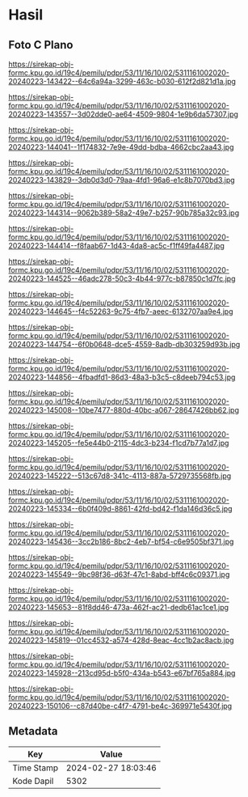 # Hasil

## Foto C Plano

https://sirekap-obj-formc.kpu.go.id/19c4/pemilu/pdpr/53/11/16/10/02/5311161002020-20240223-143422--64c6a94a-3299-463c-b030-612f2d821d1a.jpg

https://sirekap-obj-formc.kpu.go.id/19c4/pemilu/pdpr/53/11/16/10/02/5311161002020-20240223-143557--3d02dde0-ae64-4509-9804-1e9b6da57307.jpg

https://sirekap-obj-formc.kpu.go.id/19c4/pemilu/pdpr/53/11/16/10/02/5311161002020-20240223-144041--1f174832-7e9e-49dd-bdba-4662cbc2aa43.jpg

https://sirekap-obj-formc.kpu.go.id/19c4/pemilu/pdpr/53/11/16/10/02/5311161002020-20240223-143829--3db0d3d0-79aa-4fd1-96a6-e1c8b7070bd3.jpg

https://sirekap-obj-formc.kpu.go.id/19c4/pemilu/pdpr/53/11/16/10/02/5311161002020-20240223-144314--9062b389-58a2-49e7-b257-90b785a32c93.jpg

https://sirekap-obj-formc.kpu.go.id/19c4/pemilu/pdpr/53/11/16/10/02/5311161002020-20240223-144414--f8faab67-1d43-4da8-ac5c-f1ff49fa4487.jpg

https://sirekap-obj-formc.kpu.go.id/19c4/pemilu/pdpr/53/11/16/10/02/5311161002020-20240223-144525--46adc278-50c3-4b44-977c-b87850c1d7fc.jpg

https://sirekap-obj-formc.kpu.go.id/19c4/pemilu/pdpr/53/11/16/10/02/5311161002020-20240223-144645--f4c52263-9c75-4fb7-aeec-6132707aa9e4.jpg

https://sirekap-obj-formc.kpu.go.id/19c4/pemilu/pdpr/53/11/16/10/02/5311161002020-20240223-144754--6f0b0648-dce5-4559-8adb-db303259d93b.jpg

https://sirekap-obj-formc.kpu.go.id/19c4/pemilu/pdpr/53/11/16/10/02/5311161002020-20240223-144856--4fbadfd1-86d3-48a3-b3c5-c8deeb794c53.jpg

https://sirekap-obj-formc.kpu.go.id/19c4/pemilu/pdpr/53/11/16/10/02/5311161002020-20240223-145008--10be7477-880d-40bc-a067-28647426bb62.jpg

https://sirekap-obj-formc.kpu.go.id/19c4/pemilu/pdpr/53/11/16/10/02/5311161002020-20240223-145205--fe5e44b0-2115-4dc3-b234-f1cd7b77a1d7.jpg

https://sirekap-obj-formc.kpu.go.id/19c4/pemilu/pdpr/53/11/16/10/02/5311161002020-20240223-145222--513c67d8-341c-4113-887a-5729735568fb.jpg

https://sirekap-obj-formc.kpu.go.id/19c4/pemilu/pdpr/53/11/16/10/02/5311161002020-20240223-145334--6b0f409d-8861-42fd-bd42-f1da146d36c5.jpg

https://sirekap-obj-formc.kpu.go.id/19c4/pemilu/pdpr/53/11/16/10/02/5311161002020-20240223-145436--3cc2b186-8bc2-4eb7-bf54-c6e9505bf371.jpg

https://sirekap-obj-formc.kpu.go.id/19c4/pemilu/pdpr/53/11/16/10/02/5311161002020-20240223-145549--9bc98f36-d63f-47c1-8abd-bff4c6c09371.jpg

https://sirekap-obj-formc.kpu.go.id/19c4/pemilu/pdpr/53/11/16/10/02/5311161002020-20240223-145653--81f8dd46-473a-462f-ac21-dedb61ac1ce1.jpg

https://sirekap-obj-formc.kpu.go.id/19c4/pemilu/pdpr/53/11/16/10/02/5311161002020-20240223-145819--01cc4532-a574-428d-8eac-4cc1b2ac8acb.jpg

https://sirekap-obj-formc.kpu.go.id/19c4/pemilu/pdpr/53/11/16/10/02/5311161002020-20240223-145928--213cd95d-b5f0-434a-b543-e67bf765a884.jpg

https://sirekap-obj-formc.kpu.go.id/19c4/pemilu/pdpr/53/11/16/10/02/5311161002020-20240223-150106--c87d40be-c4f7-4791-be4c-369971e5430f.jpg


## Metadata

| Key        | Value               |
| ---------- | ------------------- |
| Time Stamp | 2024-02-27 18:03:46 |
| Kode Dapil | 5302                |



